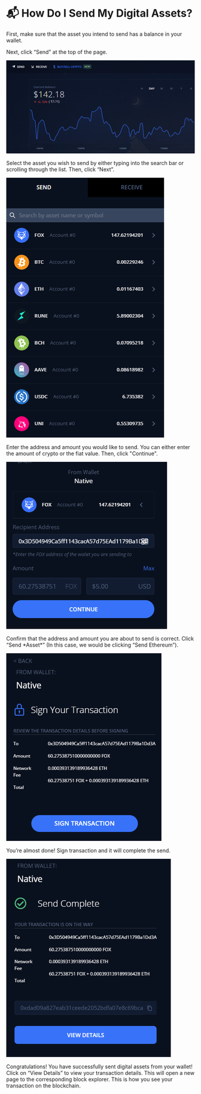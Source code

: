 # 📬 How Do I Send My Digital Assets?

First, make sure that the asset you intend to send has a balance in your wallet.

Next, click “Send” at the top of the page.

![](<../../../.gitbook/assets/image (1).png>)

Select the asset you wish to send by either typing into the search bar or scrolling through the list. Then, click “Next”.

![](<../../../.gitbook/assets/image (2).png>)

Enter the address and amount you would like to send. You can either enter the amount of crypto or the fiat value. Then, click "Continue".

![](<../../../.gitbook/assets/image (249).png>)

Confirm that the address and amount you are about to send is correct. Click “Send \*Asset\*” (In this case, we would be clicking “Send Ethereum”).

![](<../../../.gitbook/assets/image (9).png>)

You’re almost done! Sign transaction and it will complete the send.

![](<../../../.gitbook/assets/image (247).png>)

Congratulations! You have successfully sent digital assets from your wallet! Click on “View Details” to view your transaction details. This will open a new page to the corresponding block explorer. This is how you see your transaction on the blockchain.
